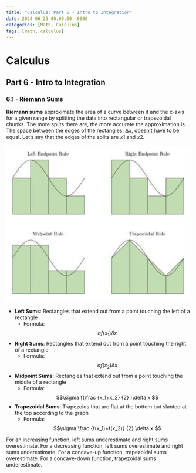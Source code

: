 ```yaml
---
title: "Calculus: Part 6 - Intro to Integration"
date: 2024-06-25 00:00:00 -0600
categories: [Math, Calculus]
tags: [math, calculus]
---
```

<script type="text/javascript" id="MathJax-script" async
  src="https://cdn.jsdelivr.net/npm/mathjax@3/es5/tex-mml-chtml.js">
</script>

# Calculus
## Part 6 -  Intro to Integration

### 6.1 - Riemann Sums
**Riemann sums** approximate the area of a curve between it and the x-axis for a given range by splitting the data into rectangular or trapezoidal chunks. The more splits there are, the more accurate the approximation is. The space between the edges of the rectangles, ∆𝑥, doesn’t have to be equal. Let’s say that the edges of the splits are 𝑥1 and 𝑥2.

![Table](/images/calc-6-graph1.png)

- **Left Sums**: Rectangles that extend out from a point touching the left of a rectangle
    - Formula: $$\sigma f(x_1)\delta x$$
- **Right Sums**: Rectangles that extend out from a point touching the right of a rectangle
    - Formula: $$\sigma f(x_2)\delta x $$
- **Midpoint Sums**: Rectangles that extend out from a point touching the middle of a rectangle
    - Formula: $$\sigma f(\frac {x_1+x_2} {2} )\delta x $$
- **Trapezoidal Sums**: Trapezoids that are flat at the bottom but slanted at the top according to the graph
    - Formula: $$\sigma \frac {f(x_1)+f(x_2)} {2} \delta x $$

For an increasing function, left sums underestimate and right sums overestimate. 
For a decreasing function, left sums overestimate and right sums underestimate. 
For a concave-up function, trapezoidal sums overestimate.
For a concave-down function, trapezoidal sums underestimate.